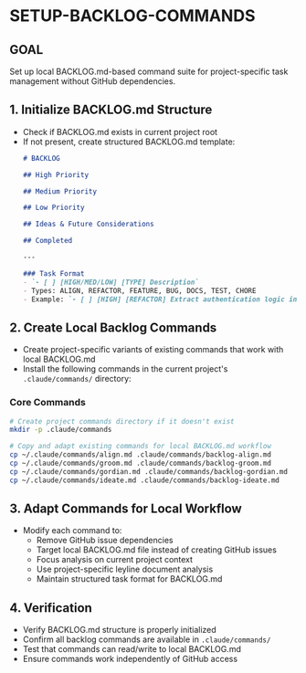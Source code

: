 # SETUP-BACKLOG-COMMANDS

## GOAL
Set up local BACKLOG.md-based command suite for project-specific task management without GitHub dependencies.

## 1. Initialize BACKLOG.md Structure
- Check if BACKLOG.md exists in current project root
- If not present, create structured BACKLOG.md template:
  ```markdown
  # BACKLOG

  ## High Priority
  
  ## Medium Priority
  
  ## Low Priority
  
  ## Ideas & Future Considerations
  
  ## Completed
  
  ---
  
  ### Task Format
  - `- [ ] [HIGH/MED/LOW] [TYPE] Description`
  - Types: ALIGN, REFACTOR, FEATURE, BUG, DOCS, TEST, CHORE
  - Example: `- [ ] [HIGH] [REFACTOR] Extract authentication logic into separate module`
  ```

## 2. Create Local Backlog Commands
- Create project-specific variants of existing commands that work with local BACKLOG.md
- Install the following commands in the current project's `.claude/commands/` directory:

### Core Commands
```bash
# Create project commands directory if it doesn't exist
mkdir -p .claude/commands

# Copy and adapt existing commands for local BACKLOG.md workflow
cp ~/.claude/commands/align.md .claude/commands/backlog-align.md
cp ~/.claude/commands/groom.md .claude/commands/backlog-groom.md
cp ~/.claude/commands/gordian.md .claude/commands/backlog-gordian.md
cp ~/.claude/commands/ideate.md .claude/commands/backlog-ideate.md
```

## 3. Adapt Commands for Local Workflow
- Modify each command to:
  - Remove GitHub issue dependencies
  - Target local BACKLOG.md file instead of creating GitHub issues
  - Focus analysis on current project context
  - Use project-specific leyline document analysis
  - Maintain structured task format for BACKLOG.md

## 4. Verification
- Verify BACKLOG.md structure is properly initialized
- Confirm all backlog commands are available in `.claude/commands/`
- Test that commands can read/write to local BACKLOG.md
- Ensure commands work independently of GitHub access

